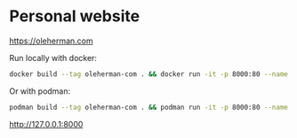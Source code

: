# Personal website

https://oleherman.com

Run locally with docker:

```sh
docker build --tag oleherman-com . && docker run -it -p 8000:80 --name oleherman-com --rm oleherman-com
```

Or with podman:

```sh
podman build --tag oleherman-com . && podman run -it -p 8000:80 --name oleherman-com --rm oleherman-com
```

http://127.0.0.1:8000
